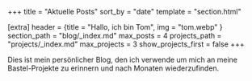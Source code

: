 +++
title = "Aktuelle Posts"
sort_by = "date"
template = "section.html"

[extra]
header = {title = "Hallo, ich bin Tom", img = "tom.webp" }
section_path = "blog/_index.md"
max_posts = 4
projects_path = "projects/_index.md"
max_projects = 3
show_projects_first = false
+++

Dies ist mein persönlicher Blog, den ich verwende um mich an meine Bastel-Projekte zu erinnern und nach Monaten wiederzufinden.

